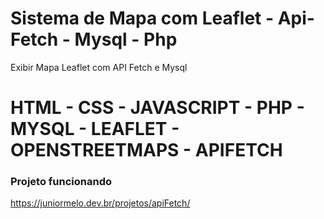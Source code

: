 # Sistema de Mapa com Leaflet - Api-Fetch - Mysql - Php
Exibir Mapa Leaflet com API Fetch e Mysql

# HTML - CSS - JAVASCRIPT - PHP - MYSQL - LEAFLET - OPENSTREETMAPS - APIFETCH

### Projeto funcionando
https://juniormelo.dev.br/projetos/apiFetch/
